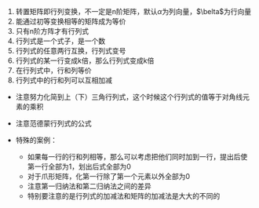 1. 转置矩阵即行列变换，不一定是n阶矩阵，默认$\alpha$为列向量，$\belta$为行向量
2. 能通过初等变换相等的矩阵成为等价
3. 只有n阶方阵才有行列式
4. 行列式是一个式子，是一个数
4. 行列式的任意两行互换，行列式变号
5. 行列式的某一行变成k倍，那么行列式变成k倍
6. 在行列式中，行和列等价
7. 行列式中的行和列可以互相加减

- 注意努力化简到上（下）三角行列式，这个时候这个行列式的值等于对角线元素的乘积
- 注意范德蒙行列式的公式

- 特殊的案例：
    - 如果每一行的行和列相等，那么可以考虑把他们同时加到一行，提出后使第一行全部为1，划出后式全部为0
    - 对于爪形矩阵，化第一行除了第一个元素以外全部为0
    - 注意第一归纳法和第二归纳法之间的差异
    - 特别要注意的是行列式的加减法和矩阵的加减法是大大的不同的